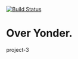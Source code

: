 [![Build Status](https://travis-ci.com/wilsoncollin7/project-3.svg?branch=main)](https://travis-ci.com/github/wilsoncollin7/project-3)
# Over Yonder.
project-3
